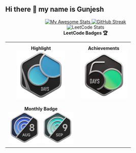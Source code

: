 ## Hi there 👋 my name is Gunjesh

<div align="center">

  <!-- GitHub Stats -->
  <a href="https://git.io/awesome-stats-card">
    <img src="https://awesome-github-stats.azurewebsites.net/user-stats/gunjesh843?cardType=github&theme=github-dark&preferLogin=false&Background=00000000&Border=00000000" alt="My Awesome Stats" />
  </a>

  <!-- GitHub Streak -->
  <a href="https://git.io/streak-stats">
    <img src="https://github-readme-streak-stats.herokuapp.com?user=gunjesh843&theme=transparent&hide_border=true" alt="GitHub Streak" />
  </a>

  <div>
      <img src="https://leetcard.jacoblin.cool/gunjesh843?theme=radical&font=Fenix&ext=heatmap" alt="LeetCode Stats" />
    </div>
      <strong>LeetCode Badges 🏆</strong><br>
      <table>
        <tr>
          <td style="text-align: center; padding: 10px;">
            <strong>Highlight</strong><br>
            <img src="2024-100.gif" width="150" alt="Highlight Badge" />
          </td>
          <td style="text-align: center; padding: 10px;">
            <strong>Achievements</strong><br>
            <img src="2024-50.gif" width="150" alt="Achievement Badge 1" /><br>
            <!-- Add more achievement badges as needed -->
          </td>
        </tr>
        <tr>
          <td style="text-align: center; padding: 10px;">
            <strong>Monthly Badge</strong><br>
            <img src="2024-08.gif" width="100" alt="Monthly Badge 1" />
            <img src="2024-09.gif" width="100" alt="Monthly Badge 2" />
          </td>
        </tr>
      </table>
    </div>
  </div>

</div>
